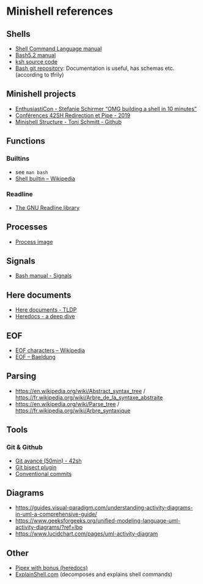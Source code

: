 # Minishell references
## Shells
- [Shell Command Language manual](https://pubs.opengroup.org/onlinepubs/009695399/utilities/xcu_chap02.html)
- [Bash5.2 manual](https://www.man7.org/linux/man-pages/man1/bash.1.html)
- [ksh source code](https://github.com/openbsd/src/blob/master/bin/ksh/exec.c)
- [Bash git repository](https://git.savannah.gnu.org/cgit/bash.git/tree/doc/README): Documentation is useful, has schemas etc. (according to tfrily)

## Minishell projects
- [EnthusiastiCon - Stefanie Schirmer “OMG building a shell in 10 minutes”](https://www.youtube.com/watch?v=k6TTj4C0LF0)
- [Conférences 42SH Redirection et Pipe  - 2019](https://www.youtube.com/watch?v=ceNaZzEoUhk)
- [Minishell Structure - Toni Schmitt - Github](https://github.com/toni-schmitt/minishell#lexer)

## Functions
### Builtins
- see `man bash`
- [Shell builtin – Wikipedia](https://en.wikipedia.org/wiki/Shell_builtin)

### Readline
- [The GNU Readline library](https://tiswww.cwru.edu/php/chet/readline/rltop.html)

## Processes
- [Process image](https://www.tutorialspoint.com/inter_process_communication/inter_process_communication_process_image.htm)

## Signals
- [Bash manual - Signals](https://www.gnu.org/software/bash/manual/html_node/Signals.html)

## Here documents
- [Here documents - TLDP](https://tldp.org/LDP/abs/html/here-docs.html)
- [Heredocs - a deep dive](https://medium.com/@oduwoledare/heredoc-a-deep-dive-23c82992e522)

## EOF
- [EOF characters – Wikipedia](https://en.wikipedia.org/wiki/End-of-file#EOF_character)
- [EOF – Baeldung](https://www.baeldung.com/linux/eof)

## Parsing
- https://en.wikipedia.org/wiki/Abstract_syntax_tree / https://fr.wikipedia.org/wiki/Arbre_de_la_syntaxe_abstraite
- https://en.wikipedia.org/wiki/Parse_tree / https://fr.wikipedia.org/wiki/Arbre_syntaxique

## Tools
### Git & Github
- [Git avancé (50min) - 42sh](https://www.youtube.com/live/N4GAmMHnd20?si=KNtmaPRX4fybOGDc)
- [Git bisect plugin](https://artspb.me/posts/getting-started-with-git-bisect-run-plugin/)
- [Conventional commits](https://www.conventionalcommits.org/en/v1.0.0/)

## Diagrams
- https://guides.visual-paradigm.com/understanding-activity-diagrams-in-uml-a-comprehensive-guide/
- https://www.geeksforgeeks.org/unified-modeling-language-uml-activity-diagrams/?ref=lbp
- https://www.lucidchart.com/pages/uml-activity-diagram

## Other
- [Pipex with bonus (heredocs)](https://github.com/madebypixel02/pipex?tab=readme-ov-file#here-document)
- [ExplainShell.com](https://explainshell.com/) (decomposes and explains shell commands)
